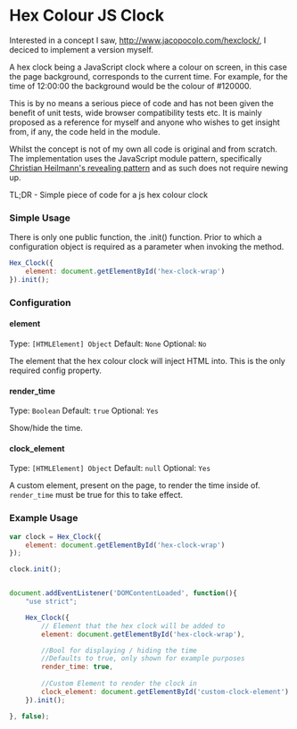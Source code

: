 Hex Colour JS Clock
============


Interested in a concept I saw, http://www.jacopocolo.com/hexclock/, I deciced to implement a version myself.

A hex clock being a JavaScript clock where a colour on screen, in this case the page background, corresponds to the current time. For example, for the time of 12:00:00 the background would be the colour of #120000.

This is by no means a serious piece of code and has not been given the benefit of unit tests, wide browser compatibility tests etc. It is mainly proposed as a reference for myself and anyone who wishes to get insight from, if any, the code held in the module. 

Whilst the concept is not of my own all code is original and from scratch. The implementation uses the JavaScript module pattern, specifically [Christian Heilmann's revealing pattern](http://addyosmani.com/resources/essentialjsdesignpatterns/book/#revealingmodulepatternjavascript "Revealing Pattern reference") and as such does not require newing up.

TL;DR - Simple piece of code for a js hex colour clock


### Simple Usage

There is only one public function, the .init() function. Prior to which a configuration object is required as a parameter when invoking the method.

```js
Hex_Clock({
    element: document.getElementById('hex-clock-wrap')
}).init();
```

### Configuration


#### element

Type: `[HTMLElement] Object`
Default: `None`
Optional: `No`

The element that the hex colour clock will inject HTML into. 
This is the only required config property.


#### render_time

Type: `Boolean`
Default: `true`
Optional: `Yes`

Show/hide the time.


#### clock_element

Type: `[HTMLElement] Object`
Default: `null`
Optional: `Yes`

A custom element, present on the page, to render the time inside of. `render_time` must be true for this to take effect.


### Example Usage
```js
var clock = Hex_Clock({
    element: document.getElementById('hex-clock-wrap')
});

clock.init();
```
```js

document.addEventListener('DOMContentLoaded', function(){
    "use strict";

    Hex_Clock({
        // Element that the hex clock will be added to
        element: document.getElementById('hex-clock-wrap'),

        //Bool for displaying / hiding the time
        //Defaults to true, only shown for example purposes
        render_time: true,
        
        //Custom Element to render the clock in
        clock_element: document.getElementById('custom-clock-element')
    }).init();

}, false);
```

